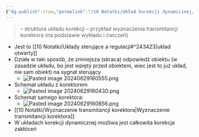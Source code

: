 ```yaml
---
{"dg-publish":true,"permalink":"/10 Notatki/Układ korekcji dynamicznej/","tags":["wiedza/definicja"]}
---
```


> – struktura układu korekcji
> – przykład wyznaczenia transmitancji korektora (na podstawie wykładu i ćwiczeń)

* Jest to [[10 Notatki/Układy sterujące a regulacji#^243423\|układ otwarty]]
* Działa w taki sposób, że zmniejsza (skraca) odpowiedź obiektu (w zasadzie układu, bo jest wpięty przed obiektem, wiec jest to już układ, nie sam obiekt) na sygnał sterujący
	* ![Pasted image 20240629160555.png](/img/user/80%20Zasoby/Pasted%20image%2020240629160555.png)
* Schemat układu z korektorem
	* ![Pasted image 20240629160430.png](/img/user/80%20Zasoby/Pasted%20image%2020240629160430.png)
* Schemat samego korektora:
	* ![Pasted image 20240629160856.png](/img/user/80%20Zasoby/Pasted%20image%2020240629160856.png)
* [[10 Notatki/Wyznaczenie transmitancji korektora\|Wyznaczenie transmitancji korektora]]
* W układach korekcji dynamicznej możliwa jest całkowita korekcja zakłóceń